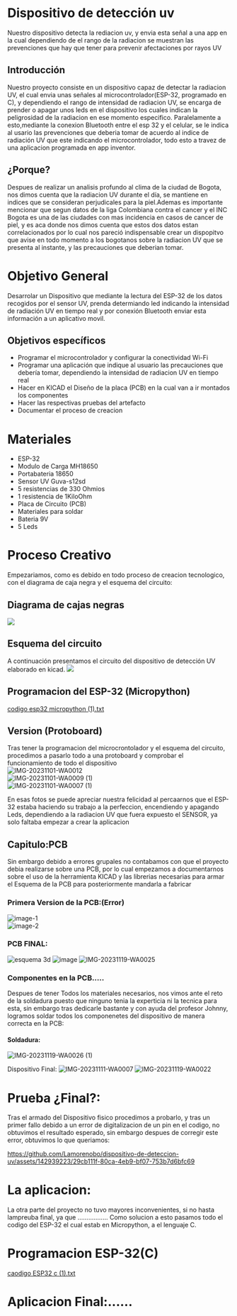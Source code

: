 # Dispositivo de detección uv
Nuestro dispositivo detecta la rediacion uv, y envia esta señal a una app en la cual dependiendo de el rango de  la radiacion se muestran las prevenciones que hay que tener para prevenir afectaciones por rayos UV
## Introducción
Nuestro proyecto consiste en un dispositivo capaz de detectar la radiacion UV, el cual envia unas señales al microcontrolador(ESP-32, programado en C), y dependiendo el rango de intensidad de radiacion UV, se encarga de prender o apagar unos leds en el dispositivo los cuales  indican la peligrosidad de la radiacion en ese momento especifico. Paralelamente a esto,mediante la conexion Bluetooth entre el esp 32 y el celular, se le indica al usario las prevenciones que deberia tomar de acuerdo al indice de radiación UV que este indicando el microcontrolador, todo esto a travez de una aplicacion programada en app inventor.
## ¿Porque?
Despues de realizar un analisis profundo al clima de la ciudad de Bogota, nos dimos cuenta que la radiacion UV durante el día, se mantiene en indices que se  consideran perjudicales para la piel.Ademas es importante mencionar que segun datos de la liga Colombiana contra el cancer y el INC Bogota es una de las ciudades con mas incidencia en casos de cancer de piel, y es aca donde nos dimos cuenta que estos dos datos estan correlacionados por lo cual nos pareció indispensable crear un dispopitvo que avise en todo momento a los bogotanos sobre la radiacion UV que  se presenta al instante, y las precauciones que deberian tomar.
# Objetivo General
Desarrolar un Dispositivo que mediante la lectura del ESP-32 de los datos recogidos por el sensor UV, prenda determiando led indicando la intensidad de radiación UV en tiempo real y por conexión Bluetooth enviar esta información a un aplicativo movil.
## Objetivos específicos
- Programar el microcontrolador y configurar la conectividad Wi-Fi
- Programar una aplicación que indique al usuario las precauciones que debería tomar, dependiendo la intensidad de radiacion UV en tiempo real
- Hacer en KICAD el Diseño de la placa (PCB) en la cual van a ir montados los componentes
- Hacer las respectivas pruebas del artefacto
- Documentar el proceso de creacion
# Materiales
- ESP-32
- Modulo de Carga MH18650
- Portabateria 18650
- Sensor UV Guva-s12sd
- 5 resistencias de 330 Ohmios
- 1 resistencia de 1KiloOhm
- Placa de Circuito (PCB)
- Materiales para soldar
- Bateria 9V
- 5 Leds
# Proceso Creativo
Empezariamos, como es debido en todo proceso de creacion tecnologico, con el diagrama de caja negra y el esquema del circuito:

## Diagrama de cajas negras
<img src="https://i.postimg.cc/Vvc1S3F4/diagrama-de-cajas.png">

## Esquema del circuito 
A continuación presentamos el circuito  del dispositivo de detección UV elaborado en kicad.
<img src="https://i.postimg.cc/bJVkp9Hz/esquema-en-kicad.png">
## Programacion del ESP-32 (Micropython)
[codigo esp32 micropython (1).txt](https://github.com/Lamorenobo/dispositivo-de-deteccion-uv/files/13405623/codigo.esp32.micropython.1.txt)


## Version (Protoboard)
Tras tener la programacion del microcrontolador y el esquema del circuito, procedimos a pasarlo todo a una protoboard y comprobar el funcionamiento de todo el dispositivo<br>
![IMG-20231101-WA0012](https://github.com/Lamorenobo/dispositivo-de-deteccion-uv/assets/142939223/cd006ca4-e626-4ef7-86d0-6ea3b0fa4b34) <br>
![IMG-20231101-WA0009 (1)](https://github.com/Lamorenobo/dispositivo-de-deteccion-uv/assets/142939223/1882761e-569a-4de6-bbcb-30b5e1bd2889) <br>
![IMG-20231101-WA0007 (1)](https://github.com/Lamorenobo/dispositivo-de-deteccion-uv/assets/142939223/7859dd87-f984-44a2-aa87-1661b7eeefd0)<br>

En esas fotos se puede apreciar nuestra felicidad al percaarnos que el ESP-32 estaba haciendo su trabajo a la perfeccion, encendiendo y apagando Leds, dependiendo a la radiacion UV que fuera expuesto el SENSOR, ya solo faltaba empezar a crear la aplicacion
## Capitulo:PCB
Sin embargo debido a errores grupales no contabamos con que el proyecto debia realizarse sobre una PCB, por lo cual empezamos a documentarnos sobre el uso de la herramienta KICAD y las 
 librerias necesarias para armar el Esquema de la PCB para posteriormente mandarla a fabricar
###  Primera Version de la PCB:(Error)<br>
![image-1](https://github.com/Lamorenobo/dispositivo-de-deteccion-uv/assets/142939223/b3865dde-5675-484d-9549-cda3c17796f7)<br>
![image-2](https://github.com/Lamorenobo/dispositivo-de-deteccion-uv/assets/142939223/515148cc-6562-42b6-9f1c-198dca20f6c6)<br>

### PCB FINAL:

![esquema 3d](https://github.com/Lamorenobo/dispositivo-de-deteccion-uv/assets/142938507/c3e9036d-4973-42ae-8b6a-c8f784393c59)
![image](https://github.com/Lamorenobo/dispositivo-de-deteccion-uv/assets/142939223/33144e16-bc5f-4f5a-9cc6-ff85843e0b53)
![IMG-20231119-WA0025](https://github.com/Lamorenobo/dispositivo-de-deteccion-uv/assets/142939223/1a7ce271-ddc5-4419-be28-f555582dc895)


### Componentes en la PCB.....
Despues de tener Todos los materiales necesarios, nos vimos ante el reto de la soldadura puesto que ninguno tenia la experticia ni la tecnica para esta, sin embargo tras dedicarle bastante y con ayuda del profesor Johnny, logramos soldar todos los componenetes del dispositivo de manera correcta en la PCB:

#### Soldadura:
![IMG-20231119-WA0026 (1)](https://github.com/Lamorenobo/dispositivo-de-deteccion-uv/assets/142939223/48cfa765-ba74-425b-afa2-0e25a1d116a8)

Dispositivo Final:
![IMG-20231111-WA0007](https://github.com/Lamorenobo/dispositivo-de-deteccion-uv/assets/142939223/cf82e874-7b2d-4036-8f81-4ffe877c1216)
![IMG-20231119-WA0022](https://github.com/Lamorenobo/dispositivo-de-deteccion-uv/assets/142939223/c0e7e46a-1c48-40c4-bf70-db69e31ea9da)

# Prueba ¿Final?:
Tras el armado del Dispositivo fisico procedimos a probarlo, y tras un primer fallo debido a un error de digitalizacion de un pin en el codigo, no obtuvimos el resultado esperado, sin embargo despues de corregir este error, obtuvimos lo que queriamos:


https://github.com/Lamorenobo/dispositivo-de-deteccion-uv/assets/142939223/29cb111f-80ca-4eb9-bf07-753b7d6bfc69


# La aplicacion:
La otra parte del proyecto no tuvo mayores inconvenientes, si no hasta lampreuba final, ya que .................
Como solucion a esto pasamos todo el codigo del ESP-32 el cual estab en Micropython, a el lenguaje C.
# Programacion ESP-32(C)
[caodigo ESP32 c (1).txt](https://github.com/Lamorenobo/dispositivo-de-deteccion-uv/files/13405636/caodigo.ESP32.c.1.txt)
# Aplicacion Final:......
